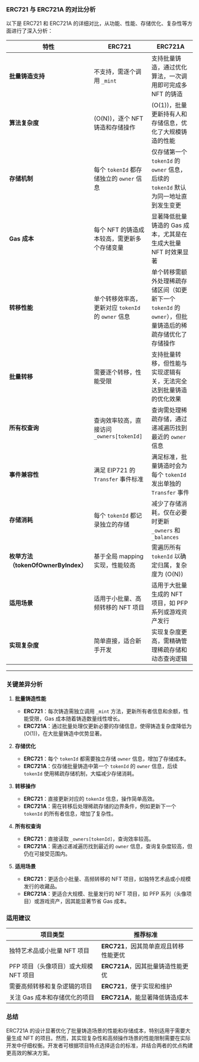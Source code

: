 ### **ERC721 与 ERC721A 的对比分析**

以下是 ERC721 和 ERC721A 的详细对比，从功能、性能、存储优化、复杂性等方面进行了深入分析：



| **特性**                 | **ERC721**                                      | **ERC721A**                                                                                         |
|--------------------------|-------------------------------------------------|----------------------------------------------------------------------------------------------------|
| **批量铸造支持**         | 不支持，需逐个调用 `_mint`                      | 支持批量铸造，通过优化算法，一次调用即可完成多 NFT 的铸造                                          |
| **算法复杂度**           | \(O(N)\)，逐个 NFT 铸造和存储操作               | \(O(1)\)，批量更新持有人和存储信息，优化了大规模铸造的性能                                          |
| **存储机制**             | 每个 `tokenId` 都存储独立的 `owner` 信息        | 仅存储第一个 `tokenId` 的 `owner` 信息，后续的 `tokenId` 默认为同一地址直到发生变更                  |
| **Gas 成本**             | 每个 NFT 的铸造成本较高，需更新多个存储变量      | 显著降低批量铸造的 Gas 成本，尤其是在生成大批量 NFT 时效果显著                                      |
| **转移性能**             | 单个转移效率高，更新对应 `tokenId` 的 `owner` 信息 | 单个转移需额外处理稀疏存储区间（如更新下一个 `tokenId` 的 `owner`），但批量铸造后的稀疏存储优化了存储操作 |
| **批量转移**             | 需要逐个转移，性能受限                          | 支持批量转移，但性能与实现逻辑有关，无法完全达到批量铸造的优化效果                                  |
| **所有权查询**           | 查询效率较高，直接访问 `_owners[tokenId]`       | 查询需处理稀疏存储，通过递减遍历找到最近的 `owner` 信息                                             |
| **事件兼容性**           | 满足 EIP721 的 `Transfer` 事件标准              | 满足标准，批量铸造时会为每个 `tokenId` 发出单独的 `Transfer` 事件                                   |
| **存储消耗**             | 每个 `tokenId` 都记录独立的存储                 | 减少了存储消耗，仅在必要时更新 `_owners` 和 `_balances`                                             |
| **枚举方法（tokenOfOwnerByIndex）** | 基于全局 mapping 实现，性能较高              | 需遍历所有 `tokenId` 以确定归属，复杂度为 \(O(N)\)                                                  |
| **适用场景**             | 适用于小批量、高频转移的 NFT 项目               | 适用于大批量生成的 NFT 项目，如 PFP 系列或游戏资产发行                                              |
| **实现复杂度**           | 简单直接，适合新手开发                         | 实现复杂度更高，需精确管理稀疏存储和动态查询逻辑                                                    |

---

### **关键差异分析**

1. **批量铸造性能**
   - **ERC721**：每次铸造需独立调用 `_mint` 方法，更新所有者信息和余额，性能受限，Gas 成本随着铸造数量线性增长。
   - **ERC721A**：通过批量处理仅更新必要的存储信息，使得铸造复杂度降低为 \(O(1)\)，在大批量铸造中优势显著。

2. **存储优化**
   - **ERC721**：每个 `tokenId` 都需要独立存储 `owner` 信息，增加了存储成本。
   - **ERC721A**：仅存储批量铸造中第一个 `tokenId` 的 `owner` 信息，后续 `tokenId` 使用稀疏存储机制，大幅减少存储消耗。

3. **转移操作**
   - **ERC721**：直接更新对应的 `tokenId` 信息，操作简单高效。
   - **ERC721A**：需在转移后处理稀疏存储的边界条件，例如更新下一个 `tokenId` 的所有者信息，增加了复杂性。

4. **所有权查询**
   - **ERC721**：直接读取 `_owners[tokenId]`，查询效率较高。
   - **ERC721A**：需通过递减遍历找到最近的 `owner` 信息，查询复杂度较高，但仍在可接受范围内。

5. **适用场景**
   - **ERC721**：更适合小批量、高频转移的 NFT 项目，如独特艺术品或小规模发行的收藏品。
   - **ERC721A**：更适合大规模、批量发行的 NFT 项目，如 PFP 系列（头像项目）或游戏资产，因其能显著节省 Gas 成本。



### **适用建议**

| 项目类型                              | 推荐标准                          |
|---------------------------------------|-----------------------------------|
| 独特艺术品或小批量 NFT 项目           | **ERC721**，因其简单直观且转移性能更优 |
| PFP 项目（头像项目）或大规模 NFT 项目 | **ERC721A**，因其批量铸造性能更优     |
| 需要高频转移和复杂逻辑的项目           | **ERC721**，便于实现和维护            |
| 关注 Gas 成本和存储优化的项目          | **ERC721A**，能显著降低铸造成本       |



### **总结**

ERC721A 的设计显著优化了批量铸造场景的性能和存储成本，特别适用于需要大量生成 NFT 的项目。然而，其实现复杂性和高频操作场景的性能限制需要在实际开发中仔细权衡。开发者可根据项目特点选择适合的标准，并结合两者的优点构建更高效的解决方案。